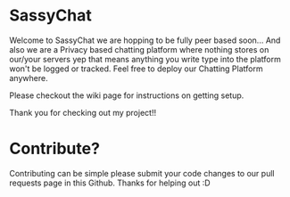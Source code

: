 # SassyChat
 
 Welcome to SassyChat we are hopping to be fully peer based soon... And also we are a Privacy based chatting platform where nothing stores on our/your servers yep that means anything you write type into the platform won't be logged or tracked. Feel free to deploy our Chatting Platform anywhere.

Please checkout the wiki page for instructions on getting setup.

Thank you for checking out my project!!


# Contribute?

Contributing can be simple please submit your code changes to our pull requests page in this Github.
Thanks for helping out :D
